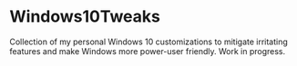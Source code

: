 # Windows10Tweaks

Collection of my personal Windows 10 customizations to mitigate irritating features and make Windows more power-user friendly. Work in progress.
